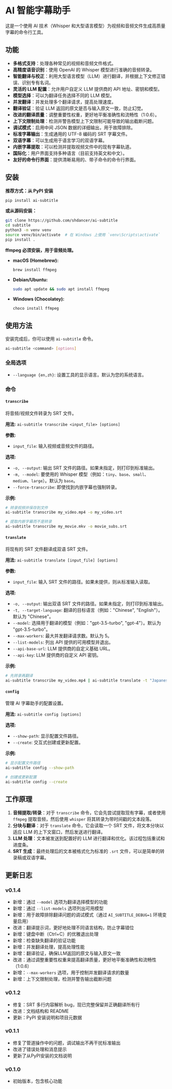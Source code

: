 
# AI 智能字幕助手

这是一个使用 AI 技术（Whisper 和大型语言模型）为视频和音频文件生成高质量字幕的命令行工具。

## 功能

*   **多格式支持**：处理各种常见的视频和音频文件格式。
*   **高精度语音识别**：使用 OpenAI 的 Whisper 模型进行准确的音频转录。
*   **智能翻译与校正**：利用大型语言模型（LLM）进行翻译，并根据上下文修正错误、识别专有名词。
*   **灵活的 LLM 配置**：允许用户自定义 LLM 提供商的 API 地址、密钥和模型。
*   **模型选择**：可以为翻译任务选择不同的 LLM 模型。
*   **并发翻译**：并发处理多个翻译请求，提高处理速度。
*   **翻译验证**：验证 LLM 返回的原文是否与输入原文一致，防止幻觉。
*   **改进的翻译质量**：调整重要性权重，更好地平衡准确性和流畅性（1:0.6）。
*   **上下文限制处理**：检测并警告模型上下文限制可能导致的输出截断问题。
*   **调试模式**：启用中间 JSON 数据的详细输出，用于故障排除。
*   **标准字幕输出**：生成通用的 UTF-8 编码的 SRT 字幕文件。
*   **双语字幕**：可以生成用于语言学习的双语字幕。
*   **内嵌字幕提取**：可以检测并提取视频文件中的现有字幕轨道。
*   **国际化**：用户界面支持多种语言（目前支持英文和中文）。
*   **友好的命令行界面**：提供清晰易用的、带子命令的命令行界面。

## 安装

**推荐方式：从 PyPI 安装**
```bash
pip install ai-subtitle
```

**或从源码安装：**
```bash
git clone https://github.com/shdancer/ai-subtitle
cd subtitle
python3 -m venv venv
source venv/bin/activate  # 在 Windows 上使用 `venv\Scripts\activate`
pip install .
```

**ffmpeg 必须安装，用于音频处理。**
*   **macOS (Homebrew):**
    ```bash
    brew install ffmpeg
    ```
*   **Debian/Ubuntu:**
    ```bash
    sudo apt update && sudo apt install ffmpeg
    ```
*   **Windows (Chocolatey):**
    ```bash
    choco install ffmpeg
    ```

## 使用方法

安装完成后，你可以使用 `ai-subtitle` 命令。

```bash
ai-subtitle <command> [options]
```

### 全局选项
*   `--language {en,zh}`: 设置工具的显示语言。默认为您的系统语言。

### 命令

#### `transcribe`
将音频/视频文件转录为 SRT 文件。

**用法:**
`ai-subtitle transcribe <input_file> [options]`

**参数:**
*   `input_file`: 输入视频或音频文件的路径。

**选项:**
*   `-o, --output`: 输出 SRT 文件的路径。如果未指定，则打印到标准输出。
*   `-m, --model`: 要使用的 Whisper 模型（例如：`tiny`、`base`、`small`、`medium`、`large`）。默认为 `base`。
*   `--force-transcribe`: 即使找到内嵌字幕也强制转录。

**示例:**
```bash
# 转录视频并保存到文件
ai-subtitle transcribe my_video.mp4 -o my_video.srt

# 提取内嵌字幕而不是转录
ai-subtitle transcribe my_movie.mkv -o movie_subs.srt
```

#### `translate`
将现有的 SRT 文件翻译成双语 SRT 文件。

**用法:**
`ai-subtitle translate [input_file] [options]`

**参数:**
*   `input_file`: 输入 SRT 文件的路径。如果未提供，则从标准输入读取。

**选项:**
*   `-o, --output`: 输出双语 SRT 文件的路径。如果未指定，则打印到标准输出。
*   `-t, --target-language`: 翻译的目标语言（例如："Chinese", "English"）。默认为 "Chinese"。
*   `--model`: 选择用于翻译的模型（例如："gpt-3.5-turbo", "gpt-4"）。默认为 "gpt-3.5-turbo"。
*   `--max-workers`: 最大并发翻译请求数。默认为 5。
*   `--list-models`: 列出 API 提供的可用模型并退出。
*   `--api-base-url`: LLM 提供商的自定义基础 URL。
*   `--api-key`: LLM 提供商的自定义 API 密钥。

**示例:**
```bash
# 先转录再翻译
ai-subtitle transcribe my_video.mp4 | ai-subtitle translate -t "Japanese" -o bilingual.srt
```

#### `config`
管理 AI 字幕助手的配置设置。

**用法:**
`ai-subtitle config [options]`

**选项:**
*   `--show-path`: 显示配置文件路径。
*   `--create`: 交互式创建或更新配置。

**示例:**
```bash
# 显示配置文件路径
ai-subtitle config --show-path

# 创建或更新配置
ai-subtitle config --create
```

## 工作原理

1.  **音频提取/转录**：对于 `transcribe` 命令，它会先尝试提取现有字幕，或者使用 `ffmpeg` 提取音频，然后使用 `whisper` 将其转录为带时间戳的文本段落。
2.  **分块与翻译**：对于 `translate` 命令，它会读取一个 SRT 文件，将文本分块以适应 LLM 的上下文窗口，然后发送进行翻译。
3.  **LLM 处理**：文本被发送到配置好的 LLM 进行翻译和优化。该过程包括重试和进度条。
4.  **SRT 生成**：最终处理后的文本被格式化为标准的 `.srt` 文件，可以是简单的转录稿或双语字幕。

## 更新日志

### v0.1.4
- 新增：通过 `--model` 选项为翻译选择模型的功能
- 新增：通过 `--list-models` 选项列出可用模型
- 新增：用于故障排除翻译问题的调试模式（通过 `AI_SUBTITLE_DEBUG=1` 环境变量启用）
- 改进：翻译提示词，更好地处理不同语言结构，防止字幕错位
- 新增：键盘中断（Ctrl+C）的优雅退出处理
- 新增：检查缺失翻译的验证功能
- 新增：并发翻译处理，提高处理性能
- 新增：翻译验证，确保LLM返回的原文与输入原文一致
- 改进：通过调整重要性权重来提高翻译质量，更好地平衡准确性和流畅性（1:0.6）
- 新增：`--max-workers` 选项，用于控制并发翻译请求的数量
- 新增：上下文限制处理，检测并警告输出截断问题

### v0.1.2
- 修复：SRT 多行内容解析 bug，现已完整保留并正确翻译所有行
- 改进：文档结构和 README
- 更新：PyPI 安装说明和项目元数据

### v0.1.1
- 修复了管道操作中的问题，调试输出不再干扰标准输出
- 改进了错误处理和消息提示
- 更新了从PyPI安装的文档说明

### v0.1.0
- 初始版本，包含核心功能
